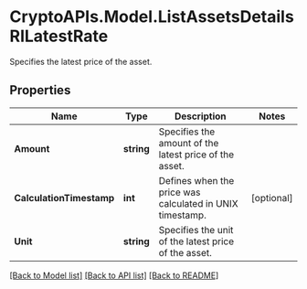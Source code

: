 # CryptoAPIs.Model.ListAssetsDetailsRILatestRate
Specifies the latest price of the asset.

## Properties

Name | Type | Description | Notes
------------ | ------------- | ------------- | -------------
**Amount** | **string** | Specifies the amount of the latest price of the asset. | 
**CalculationTimestamp** | **int** | Defines when the price was calculated in UNIX timestamp. | [optional] 
**Unit** | **string** | Specifies the unit of the latest price of the asset. | 

[[Back to Model list]](../README.md#documentation-for-models) [[Back to API list]](../README.md#documentation-for-api-endpoints) [[Back to README]](../README.md)

